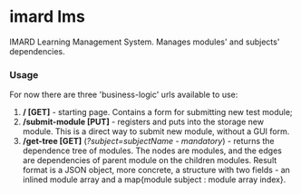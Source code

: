 # imard lms

IMARD Learning Management System. Manages modules' and subjects' dependencies.

### Usage

For now there are three 'business-logic' urls available to use:

1. **/ [GET]** - starting page. Contains a form for submitting new test module;
2. **/submit-module [PUT]** - registers and puts into the storage new module. This is a direct way to submit new module, without a GUI form.
3. **/get-tree [GET]** (*?subject=subjectName - mandatory*) - returns the dependence tree of modules. The nodes are modules, and the edges are dependencies of parent module on the children modules. Result format is a JSON object, more concrete, a structure with two fields - an inlined module array and a map{module subject : module array index}.

